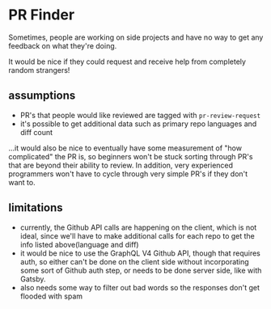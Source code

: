 # PR Finder

Sometimes, people are working on side projects and have no way to get any feedback
on what they're doing.

It would be nice if they could request and receive help from completely random
strangers!

## assumptions

- PR's that people would like reviewed are tagged with `pr-review-request`
- it's possible to get additional data such as primary repo languages and diff count

...it would also be nice to eventually have some measurement of "how complicated" the
PR is, so beginners won't be stuck sorting through PR's that are beyond their ability to review.
In addition, very experienced programmers won't have to cycle through very simple
PR's if they don't want to.

## limitations

- currently, the Github API calls are happening on the client, which is not ideal,
since we'll have to make additional calls for each repo to get the info listed above(language and diff)
- it would be nice to use the GraphQL V4 Github API, though that requires auth, so either can't be done on the client side without incorporating some sort of Github auth step, or needs to be done server side, like with Gatsby.
- also needs some way to filter out bad words so the responses don't get flooded with spam
